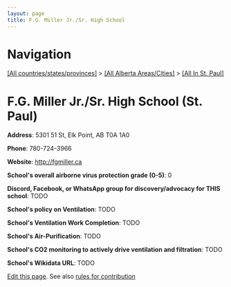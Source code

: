 ```yaml
---
layout: page
title: F.G. Miller Jr./Sr. High School
---
```

# Navigation

[[All countries/states/provinces]](../../..) > [[All Alberta Areas/Cities]](../..) > [[All In St. Paul]](..)

# F.G. Miller Jr./Sr. High School (St. Paul)

**Address**: 5301 51 St, Elk Point, AB T0A 1A0

**Phone**: 780-724-3966

**Website**: <http://fgmiller.ca>

**School's overall airborne virus protection grade (0-5)**: 0

**Discord, Facebook, or WhatsApp group for discovery/advocacy for THIS school**: TODO

**School's policy on Ventilation**: TODO

**School's Ventilation Work Completion**: TODO

**School's Air-Purification**: TODO

**School's CO2 monitoring to actively drive ventilation and filtration**: TODO

**School's Wikidata URL**: TODO


[Edit this page](https://github.com/ventilate-schools/AB/edit/main/./St._Paul/F.G._Miller_Jr._Sr._High_School.md). See also [rules for contribution](../../../contribution-rules/)